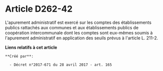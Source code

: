 # Article D262-42

L'apurement administratif est exercé sur les comptes des établissements publics rattachés aux communes et aux établissements
publics de coopération intercommunale dont les comptes sont eux-mêmes soumis à l'apurement administratif en application des
seuils prévus à l'article L. 211-2.

**Liens relatifs à cet article**

	**Créé par**:

	  - Décret n°2017-671 du 28 avril 2017 - art. 165
